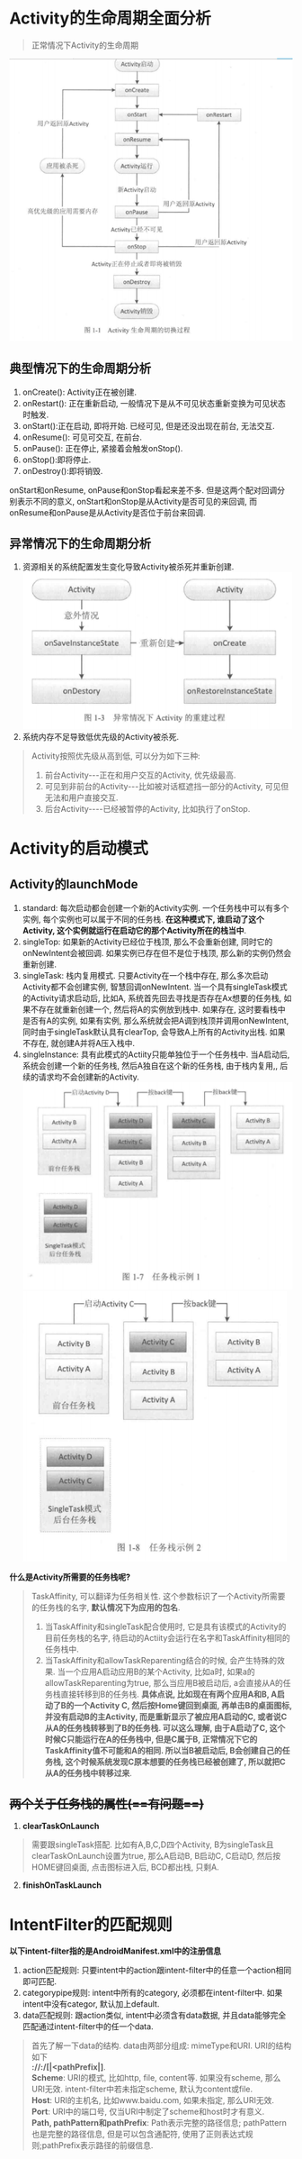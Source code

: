 # Activity的生命周期全面分析
> 正常情况下Activity的生命周期

![image](https://raw.githubusercontent.com/weikano/NoteResources/master/10.png)
               
## 典型情况下的生命周期分析

1. onCreate(): Activity正在被创建.
2. onRestart(): 正在重新启动, 一般情况下是从不可见状态重新变换为可见状态时触发.
3. onStart():正在启动, 即将开始. 已经可见, 但是还没出现在前台, 无法交互.
4. onResume(): 可见可交互, 在前台. 
5. onPause(): 正在停止, 紧接着会触发onStop().
6. onStop():即将停止.
7. onDestroy():即将销毁.
  
  
onStart和onResume, onPause和onStop看起来差不多. 但是这两个配对回调分别表示不同的意义, onStart和onStop是从Activity是否可见的来回调, 而onResume和onPause是从Activity是否位于前台来回调.

## 异常情况下的生命周期分析
1. 资源相关的系统配置发生变化导致Activity被杀死并重新创建.
![image](https://raw.githubusercontent.com/weikano/NoteResources/master/11.png)
2. 系统内存不足导致低优先级的Activity被杀死.

> Activity按照优先级从高到低, 可以分为如下三种:
> 1. 前台Activity---正在和用户交互的Activity, 优先级最高.
> 2. 可见到非前台的Activity---比如被对话框遮挡一部分的Activity, 可见但无法和用户直接交互.
> 3. 后台Activity----已经被暂停的Activity, 比如执行了onStop.

# Activity的启动模式

## Activity的launchMode
1. standard: 每次启动都会创建一个新的Activity实例. 一个任务栈中可以有多个实例, 每个实例也可以属于不同的任务栈. **在这种模式下, 谁启动了这个Activity, 这个实例就运行在启动它的那个Activity所在的栈当中**.
2. singleTop: 如果新的Activity已经位于栈顶, 那么不会重新创建, 同时它的onNewIntent会被回调. 如果实例已存在但不是位于栈顶, 那么新的实例仍然会重新创建. 
3. singleTask: 栈内复用模式. 只要Activity在一个栈中存在, 那么多次启动Activity都不会创建实例, 智慧回调onNewIntent. 当一个具有singleTask模式的Activity请求启动后, 比如A, 系统首先回去寻找是否存在Ax想要的任务栈, 如果不存在就重新创建一个, 然后将A的实例放到栈中. 如果存在, 这时要看栈中是否有A的实例, 如果有实例, 那么系统就会把A调到栈顶并调用onNewIntent, 同时由于singleTask默认具有clearTop, 会导致A上所有的Activity出栈. 如果不存在, 就创建A并将A压入栈中.
4. singleInstance: 具有此模式的Actiity只能单独位于一个任务栈中. 当A启动后, 系统会创建一个新的任务栈, 然后A独自在这个新的任务栈, 由于栈内复用,, 后续的请求均不会创建新的Activity. ![image](https://raw.githubusercontent.com/weikano/NoteResources/master/12.png)
![image](https://raw.githubusercontent.com/weikano/NoteResources/master/13.png)
  
  
**什么是Activity所需要的任务栈呢?**
> TaskAffinity, 可以翻译为任务相关性. 这个参数标识了一个Activity所需要的任务栈的名字, **默认情况下为应用的包名**.
> 1. 当TaskAffinity和singleTask配合使用时, 它是具有该模式的Activity的目前任务栈的名字, 待启动的Actiity会运行在名字和TaskAffinity相同的任务栈中.
> 2. 当TaskAffinity和allowTaskReparenting结合的时候, 会产生特殊的效果. 当一个应用A启动应用B的某个Activity, 比如a时, 如果a的allowTaskReparenting为true, 那么当应用B被启动后, a会直接从A的任务栈直接转移到B的任务栈. **具体点说, 比如现在有两个应用A和B, A启动了B的一个Activity C, 然后按Home键回到桌面, 再单击B的桌面图标, 并没有启动B的主Activity, 而是重新显示了被应用A启动的C, 或者说C从A的任务栈转移到了B的任务栈. 可以这么理解, 由于A启动了C, 这个时候C只能运行在A的任务栈中, 但是C属于B, 正常情况下它的TaskAffinity值不可能和A的相同. 所以当B被启动后, B会创建自己的任务栈, 这个时候系统发现C原本想要的任务栈已经被创建了, 所以就把C从A的任务栈中转移过来**.

## ~~两个关于任务栈的属性(==有问题==)~~
1. **clearTaskOnLaunch**
> 需要跟singleTask搭配. 比如有A,B,C,D四个Activity, B为singleTask且clearTaskOnLaunch设置为true, 那么A启动B, B启动C, C启动D, 然后按HOME键回桌面, 点击图标进入后, BCD都出栈, 只剩A.
2. **finishOnTaskLaunch**
> 

# IntentFilter的匹配规则

**以下intent-filter指的是AndroidManifest.xml中的注册信息**

1. action匹配规则: 只要intent中的action跟intent-filter中的任意一个action相同即可匹配.
2. categorypipe规则: intent中所有的category, 必须都在intent-filter中. 如果intent中没有categor, 默认加上default.
3. data匹配规则: 跟action类似, intent中必须含有data数据, 并且data能够完全匹配通过intent-filter中的任一个data.
> 首先了解一下data的结构. data由两部分组成: mimeType和URI. URI的结构如下  
**<scheme>://<host>:<port>/[<path>|<pathPrefix|<patPattern>]**.  
**Scheme**: URI的模式, 比如http, file, content等. 如果没有scheme, 那么URI无效. intent-filter中若未指定scheme, 默认为content或file.  
**Host**: URI的主机名, 比如www.baidu.com, 如果未指定, 那么URI无效.  
**Port**: URI中的端口号, 仅当URI中制定了scheme和host时才有意义.  
**Path, pathPattern和pathPrefix**: Path表示完整的路径信息; pathPattern也是完整的路径信息, 但是可以包含通配符, 使用了正则表达式规则;pathPrefix表示路径的前缀信息.